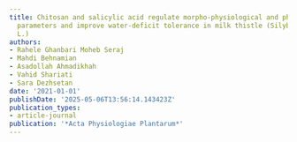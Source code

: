 ```yaml
---
title: Chitosan and salicylic acid regulate morpho-physiological and phytochemical
  parameters and improve water-deficit tolerance in milk thistle (Silybum marianum
  L.)
authors:
- Rahele Ghanbari Moheb Seraj
- Mahdi Behnamian
- Asadollah Ahmadikhah
- Vahid Shariati
- Sara Dezhsetan
date: '2021-01-01'
publishDate: '2025-05-06T13:56:14.143423Z'
publication_types:
- article-journal
publication: '*Acta Physiologiae Plantarum*'
---
```

